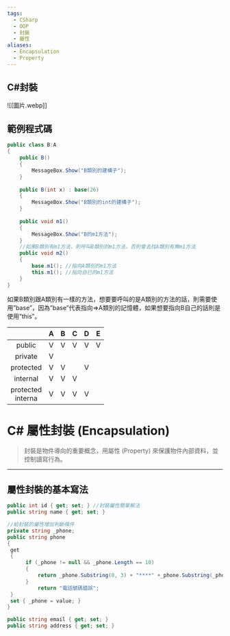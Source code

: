 ```yaml
---
tags:
  - CSharp
  - OOP
  - 封裝
  - 屬性
aliases:
  - Encapsulation
  - Property
---
```

## C#封裝

![[圖片.webp]]
## 範例程式碼

```csharp
public class B:A
{
	public B()
	{
		MessageBox.Show("B類別的建構子");
	}
	
	public B(int x) : base(26)
	{
		MessageBox.Show("B類別的int的建構子");
	}
	
	public void m1()
	{
		MessageBox.Show("B的m1方法");
	}
	//如果B類別有m1方法，則呼叫B類別的m1方法，否則會去找A類別有無m1方法
	public void m2()
	{
		base.m1(); //指向A類別的m1方法
		this.m1(); //指向自已的m1方法
	}
}
```

如果B類別跟A類別有一樣的方法，想要要呼叫的是A類別的方法的話，則需要使用”base”，因為”base”代表指向⇒A類別的記憶體，如果想要指向B自己的話則是使用”this”。

|                        |  A  |  B  |  C  |  D  |  E  |
| :--------------------: | :-: | :-: | :-: | :-: | :-: |
|         public         |  V  |  V  |  V  |  V  |  V  |
|        private         |  V  |     |     |     |     |
|       protected        |  V  |  V  |     |  V  |     |
|        internal        |  V  |  V  |  V  |     |     |
| protected  <br>interna |  V  |  V  |  V  |  V  |     |

# C# 屬性封裝 (Encapsulation)

> 封裝是物件導向的重要概念，用屬性 (Property) 來保護物件內部資料，並控制讀寫行為。

---

## 屬性封裝的基本寫法

  ```csharp
public int id { get; set; } //封裝屬性簡單解法
public string name { get; set; }

//給封裝的屬性增加判斷條件
private string _phone;
public string phone
{
   get
   {
        if (_phone != null && _phone.Length == 10)
        {
            return _phone.Substring(0, 3) + "****" +_phone.Substring(_phone.Length - 3, 3);
        }
            return "電話號碼錯誤";
   }
   set { _phone = value; }
}

public string email { get; set; }
public string address { get; set; }

